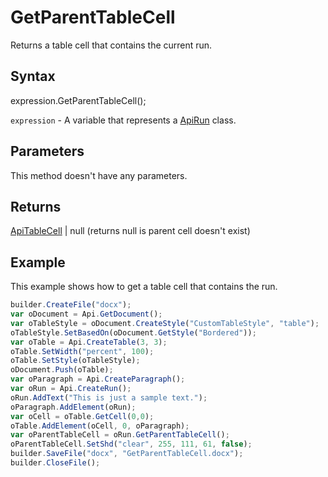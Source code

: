 # GetParentTableCell

Returns a table cell that contains the current run.

## Syntax

expression.GetParentTableCell();

`expression` - A variable that represents a [ApiRun](../ApiRun.md) class.

## Parameters

This method doesn't have any parameters.

## Returns

[ApiTableCell](../../ApiTableCell/ApiTableCell.md) &#124; null (returns null is parent cell doesn't exist)

## Example

This example shows how to get a table cell that contains the run.

```javascript
builder.CreateFile("docx");
var oDocument = Api.GetDocument();
var oTableStyle = oDocument.CreateStyle("CustomTableStyle", "table");
oTableStyle.SetBasedOn(oDocument.GetStyle("Bordered"));
var oTable = Api.CreateTable(3, 3);
oTable.SetWidth("percent", 100);
oTable.SetStyle(oTableStyle);
oDocument.Push(oTable);
var oParagraph = Api.CreateParagraph();
var oRun = Api.CreateRun();
oRun.AddText("This is just a sample text.");
oParagraph.AddElement(oRun);
var oCell = oTable.GetCell(0,0);
oTable.AddElement(oCell, 0, oParagraph);
var oParentTableCell = oRun.GetParentTableCell();
oParentTableCell.SetShd("clear", 255, 111, 61, false);
builder.SaveFile("docx", "GetParentTableCell.docx");
builder.CloseFile();
```